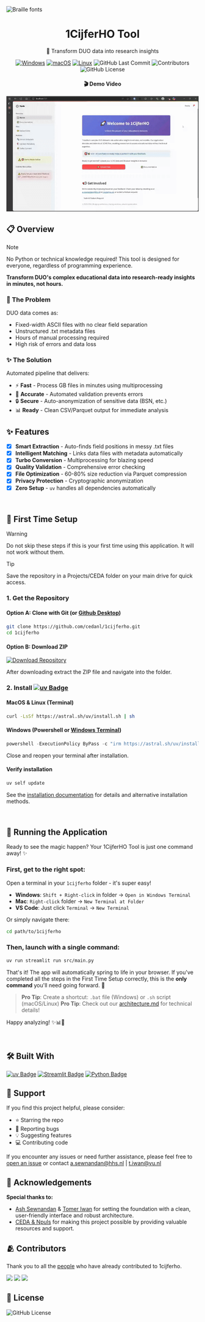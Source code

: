 ![Braille fonts](https://see.fontimg.com/api/rf5/DOeDd/MGE4NTM1Njg3NjZhNDZhZTgwNTE0MjE5YzUxMzA0OTgudHRm/VEVYVCBBTkFMWVNJUw/braille-cc0.png?r=dw&h=81&w=1250&fg=00B17E&bg=000000&s=65)

<div align="center">
  <h1>1CijferHO Tool</h1>

  <p>🚀 Transform DUO data into research insights</p>

  <p>
    <a href="#"><img src="https://custom-icon-badges.demolab.com/badge/Windows-0078D6?logo=windows11&logoColor=white" alt="Windows"></a>
    <a href="#"><img src="https://img.shields.io/badge/macOS-000000?logo=apple&logoColor=F0F0F0" alt="macOS"></a>
    <a href="#"><img src="https://img.shields.io/badge/Linux-FCC624?logo=linux&logoColor=black" alt="Linux"></a>
    <img src="https://badgen.net/github/last-commit/cedanl/1cijferho" alt="GitHub Last Commit">
    <img src="https://badgen.net/github/contributors/cedanl/1cijferho" alt="Contributors">
    <img src="https://img.shields.io/github/license/cedanl/1cijferho" alt="GitHub License">
  </p>

  #### 🎬 Demo Video
  <img src="src/assets/demo.gif" alt="Demo" width="600">
</div>

## 📋 Overview
> [!NOTE]
> No Python or technical knowledge required! This tool is designed for everyone, regardless of programming experience.

**Transform DUO's complex educational data into research-ready insights in minutes, not hours.**

### 🚨 The Problem
DUO data comes as:
- Fixed-width ASCII files with no clear field separation
- Unstructured .txt metadata files
- Hours of manual processing required
- High risk of errors and data loss

### ✨ The Solution
Automated pipeline that delivers:
- ⚡ **Fast** - Process GB files in minutes using multiprocessing
- 🎯 **Accurate** - Automated validation prevents errors
- 🔒 **Secure** - Auto-anonymization of sensitive data (BSN, etc.)
- 📊 **Ready** - Clean CSV/Parquet output for immediate analysis

## ✨ Features
- [x] **Smart Extraction** - Auto-finds field positions in messy .txt files
- [x] **Intelligent Matching** - Links data files with metadata automatically  
- [x] **Turbo Conversion** - Multiprocessing for blazing speed
- [x] **Quality Validation** - Comprehensive error checking
- [x] **File Optimization** - 60-80% size reduction via Parquet compression
- [x] **Privacy Protection** - Cryptographic anonymization
- [x] **Zero Setup** - `uv` handles all dependencies automatically

<br>

## 🔧 First Time Setup
> [!WARNING]
> Do not skip these steps if this is your first time using this application. It will not work without them.

> [!TIP]
> Save the repository in a Projects/CEDA folder on your main drive for quick access.


### 1. Get the Repository

#### Option A: Clone with Git (or [Github Desktop](https://github.com/apps/desktop))
```bash
git clone https://github.com/cedanl/1cijferho.git
cd 1cijferho
```

#### Option B: Download ZIP
[![Download Repository](https://img.shields.io/badge/Download-Repository-green)](https://github.com/cedanl/1cijferho/archive/refs/heads/main.zip)

After downloading extract the ZIP file and navigate into the folder.

### 2. Install [![uv Badge](https://img.shields.io/badge/uv-DE5FE9?logo=uv&logoColor=fff&style=flat)](https://docs.astral.sh/uv/)

#### MacOS & Linux (Terminal)
```bash
curl -LsSf https://astral.sh/uv/install.sh | sh
```

#### Windows (Powershell or [Windows Terminal](https://apps.microsoft.com/detail/9n0dx20hk701?hl=nl-NL&gl=NL))
```powershell
powershell -ExecutionPolicy ByPass -c "irm https://astral.sh/uv/install.ps1 | iex"
```
Close and reopen your terminal after installation.

#### Verify installation

```bash
uv self update
```

See the [installation documentation](https://docs.astral.sh/uv/getting-started/installation/) for
details and alternative installation methods.

<br>

## 🚀 Running the Application

Ready to see the magic happen? Your 1CijferHO Tool is just one command away! ✨

### First, get to the right spot:

Open a terminal in your `1cijferho` folder - it's super easy!
- **Windows**: `Shift + Right-click` in folder → `Open in Windows Terminal` 
- **Mac**: `Right-click` folder → `New Terminal at Folder`
- **VS Code**: Just click `Terminal` → `New Terminal`

Or simply navigate there:
```bash
cd path/to/1cijferho
```

### Then, launch with a single command:

```bash
uv run streamlit run src/main.py
```

That's it! The app will automatically spring to life in your browser. If you've completed all the steps in the First Time Setup correctly, this is the **only command** you'll need going forward. 🎉

> **Pro Tip**: Create a shortcut: `.bat` file (Windows) or `.sh` script (macOS/Linux)
> **Pro Tip**: Check out our [architecture.md](architecture.md) for technical details!

Happy analyzing! ✨📊📝


<br>

## 🛠️ Built With
[![uv Badge](https://img.shields.io/badge/uv-DE5FE9?logo=uv&logoColor=fff&style=flat)](https://docs.astral.sh/uv/)
[![Streamlit Badge](https://img.shields.io/badge/Streamlit-FF4B4B?logo=streamlit&logoColor=fff&style=flat)](https://streamlit.io/)
[![Python Badge](https://img.shields.io/badge/Python-3776AB?logo=python&logoColor=fff&style=flat)](https://www.python.org/)

## 🤲 Support
If you find this project helpful, please consider:
- ⭐ Starring the repo
- 🐛 Reporting bugs
- 💡 Suggesting features
- 💻 Contributing code

If you encounter any issues or need further assistance, please feel free to [open an issue](https://github.com/cedanl/1cijferho/issues) or contact a.sewnandan@hhs.nl | t.iwan@vu.nl

## 🙏 Acknowledgements
<strong>Special thanks to:</strong>
- [Ash Sewnandan](https://github.com/asewnandan) & [Tomer Iwan](https://github.com/Tomeriko96) for setting the foundation with a clean, user-friendly interface and robust architecture.
- [CEDA & Npuls](https://community-data-ai.npuls.nl/groups/view/44d20066-53a8-48c2-b4e9-be348e05d273/project-center-for-educational-data-analytics-ceda) for making this project possible by providing valuable resources and support.


## 🫂 Contributors
Thank you to all the [people](https://github.com/cedanl/1cijferho/graphs/contributors) who have already contributed to 1cijferho.


[![](https://github.com/asewnandan.png?size=50)](https://github.com/asewnandan)
[![](https://github.com/tin900.png?size=50)](https://github.com/tin900)
[![](https://github.com/Tomeriko96.png?size=50)](https://github.com/Tomeriko96)

## 🚦 License
![GitHub License](https://img.shields.io/github/license/cedanl/1cijferho)
